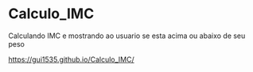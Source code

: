 # Calculo_IMC
Calculando IMC e mostrando ao usuario se esta acima ou abaixo de seu peso

https://gui1535.github.io/Calculo_IMC/
